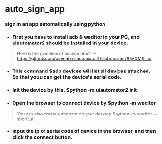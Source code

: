 # auto_sign_app 

### sign in an app automatically using python

* ### First you have to install adb & weditor in your PC, and uiautomator2 should be installed in your device.
> Here is the guideline of uiautomator2 -> https://github.com/openatx/uiautomator2/blob/master/README.md

* ### This command  $adb devices will list all devices attached. So that youu can get the device's serial code.

* ### Init the device by this. $python -m uiautomator2 init

* ### Open the browser to connect device by $python -m weditor
> You can also create a shortcut on your desktop $python -m weditor --shortcut

* ### Input the ip or serial code of device in the browser, and then click the connect button.
